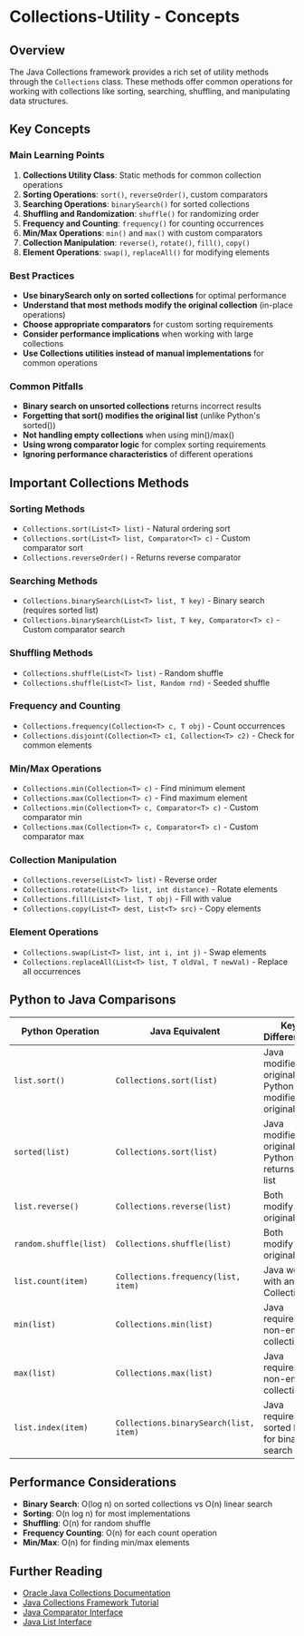 # Collections-Utility - Concepts

## Overview

The Java Collections framework provides a rich set of utility methods through the `Collections` class. These methods offer common operations for working with collections like sorting, searching, shuffling, and manipulating data structures.

## Key Concepts

### Main Learning Points

1. **Collections Utility Class**: Static methods for common collection operations
2. **Sorting Operations**: `sort()`, `reverseOrder()`, custom comparators
3. **Searching Operations**: `binarySearch()` for sorted collections
4. **Shuffling and Randomization**: `shuffle()` for randomizing order
5. **Frequency and Counting**: `frequency()` for counting occurrences
6. **Min/Max Operations**: `min()` and `max()` with custom comparators
7. **Collection Manipulation**: `reverse()`, `rotate()`, `fill()`, `copy()`
8. **Element Operations**: `swap()`, `replaceAll()` for modifying elements

### Best Practices

- **Use binarySearch only on sorted collections** for optimal performance
- **Understand that most methods modify the original collection** (in-place operations)
- **Choose appropriate comparators** for custom sorting requirements
- **Consider performance implications** when working with large collections
- **Use Collections utilities instead of manual implementations** for common operations

### Common Pitfalls

- **Binary search on unsorted collections** returns incorrect results
- **Forgetting that sort() modifies the original list** (unlike Python's sorted())
- **Not handling empty collections** when using min()/max()
- **Using wrong comparator logic** for complex sorting requirements
- **Ignoring performance characteristics** of different operations

## Important Collections Methods

### Sorting Methods
- `Collections.sort(List<T> list)` - Natural ordering sort
- `Collections.sort(List<T> list, Comparator<T> c)` - Custom comparator sort
- `Collections.reverseOrder()` - Returns reverse comparator

### Searching Methods
- `Collections.binarySearch(List<T> list, T key)` - Binary search (requires sorted list)
- `Collections.binarySearch(List<T> list, T key, Comparator<T> c)` - Custom comparator search

### Shuffling Methods
- `Collections.shuffle(List<T> list)` - Random shuffle
- `Collections.shuffle(List<T> list, Random rnd)` - Seeded shuffle

### Frequency and Counting
- `Collections.frequency(Collection<T> c, T obj)` - Count occurrences
- `Collections.disjoint(Collection<T> c1, Collection<T> c2)` - Check for common elements

### Min/Max Operations
- `Collections.min(Collection<T> c)` - Find minimum element
- `Collections.max(Collection<T> c)` - Find maximum element
- `Collections.min(Collection<T> c, Comparator<T> c)` - Custom comparator min
- `Collections.max(Collection<T> c, Comparator<T> c)` - Custom comparator max

### Collection Manipulation
- `Collections.reverse(List<T> list)` - Reverse order
- `Collections.rotate(List<T> list, int distance)` - Rotate elements
- `Collections.fill(List<T> list, T obj)` - Fill with value
- `Collections.copy(List<T> dest, List<T> src)` - Copy elements

### Element Operations
- `Collections.swap(List<T> list, int i, int j)` - Swap elements
- `Collections.replaceAll(List<T> list, T oldVal, T newVal)` - Replace all occurrences

## Python to Java Comparisons

| Python Operation | Java Equivalent | Key Differences |
|------------------|-----------------|-----------------|
| `list.sort()` | `Collections.sort(list)` | Java modifies original, Python modifies original |
| `sorted(list)` | `Collections.sort(list)` | Java modifies original, Python returns new list |
| `list.reverse()` | `Collections.reverse(list)` | Both modify original |
| `random.shuffle(list)` | `Collections.shuffle(list)` | Both modify original |
| `list.count(item)` | `Collections.frequency(list, item)` | Java works with any Collection |
| `min(list)` | `Collections.min(list)` | Java requires non-empty collection |
| `max(list)` | `Collections.max(list)` | Java requires non-empty collection |
| `list.index(item)` | `Collections.binarySearch(list, item)` | Java requires sorted list for binary search |

## Performance Considerations

- **Binary Search**: O(log n) on sorted collections vs O(n) linear search
- **Sorting**: O(n log n) for most implementations
- **Shuffling**: O(n) for random shuffle
- **Frequency Counting**: O(n) for each count operation
- **Min/Max**: O(n) for finding min/max elements

## Further Reading

- [Oracle Java Collections Documentation](https://docs.oracle.com/en/java/javase/11/docs/api/java.base/java/util/Collections.html)
- [Java Collections Framework Tutorial](https://docs.oracle.com/javase/tutorial/collections/)
- [Java Comparator Interface](https://docs.oracle.com/en/java/javase/11/docs/api/java.base/java/util/Comparator.html)
- [Java List Interface](https://docs.oracle.com/en/java/javase/11/docs/api/java.base/java/util/List.html)
